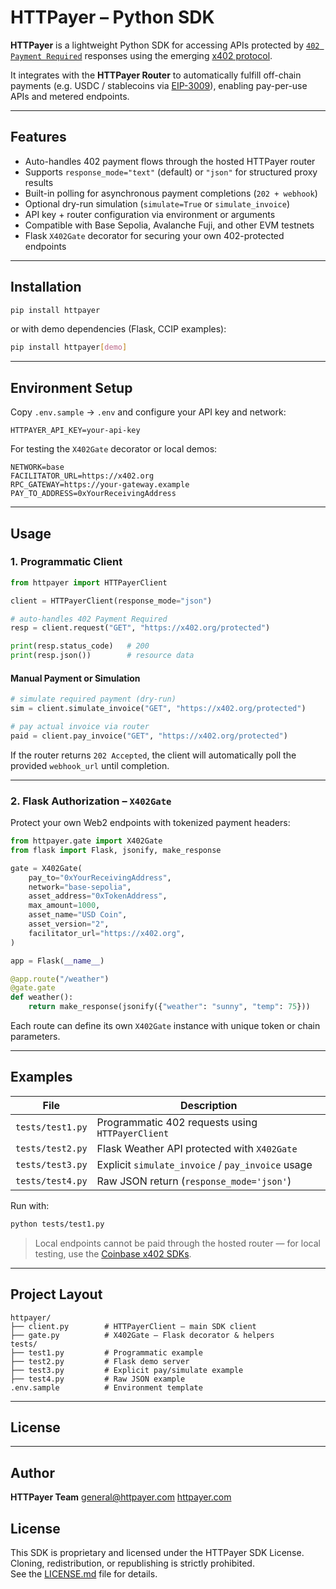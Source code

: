 # HTTPayer – Python SDK

**HTTPayer** is a lightweight Python SDK for accessing APIs protected by [`402 Payment Required`](https://developer.mozilla.org/en-US/docs/Web/HTTP/Status/402) responses using the emerging [x402 protocol](https://github.com/x402/spec).

It integrates with the **HTTPayer Router** to automatically fulfill off-chain payments (e.g. USDC / stablecoins via [EIP-3009](https://eips.ethereum.org/EIPS/eip-3009)), enabling pay-per-use APIs and metered endpoints.

---

## Features

- Auto-handles 402 payment flows through the hosted HTTPayer router
- Supports `response_mode="text"` (default) or `"json"` for structured proxy results
- Built-in polling for asynchronous payment completions (`202 + webhook`)
- Optional dry-run simulation (`simulate=True` or `simulate_invoice`)
- API key + router configuration via environment or arguments
- Compatible with Base Sepolia, Avalanche Fuji, and other EVM testnets
- Flask `X402Gate` decorator for securing your own 402-protected endpoints

---

## Installation

```bash
pip install httpayer
```

or with demo dependencies (Flask, CCIP examples):

```bash
pip install httpayer[demo]
```

---

## Environment Setup

Copy `.env.sample` → `.env` and configure your API key and network:

```env
HTTPAYER_API_KEY=your-api-key
```

For testing the `X402Gate` decorator or local demos:

```env
NETWORK=base
FACILITATOR_URL=https://x402.org
RPC_GATEWAY=https://your-gateway.example
PAY_TO_ADDRESS=0xYourReceivingAddress
```

---

## Usage

### 1. Programmatic Client

```python
from httpayer import HTTPayerClient

client = HTTPayerClient(response_mode="json")

# auto-handles 402 Payment Required
resp = client.request("GET", "https://x402.org/protected")

print(resp.status_code)   # 200
print(resp.json())        # resource data
```

#### Manual Payment or Simulation

```python
# simulate required payment (dry-run)
sim = client.simulate_invoice("GET", "https://x402.org/protected")

# pay actual invoice via router
paid = client.pay_invoice("GET", "https://x402.org/protected")
```

If the router returns `202 Accepted`, the client will automatically poll the provided `webhook_url` until completion.

---

### 2. Flask Authorization – `X402Gate`

Protect your own Web2 endpoints with tokenized payment headers:

```python
from httpayer.gate import X402Gate
from flask import Flask, jsonify, make_response

gate = X402Gate(
    pay_to="0xYourReceivingAddress",
    network="base-sepolia",
    asset_address="0xTokenAddress",
    max_amount=1000,
    asset_name="USD Coin",
    asset_version="2",
    facilitator_url="https://x402.org",
)

app = Flask(__name__)

@app.route("/weather")
@gate.gate
def weather():
    return make_response(jsonify({"weather": "sunny", "temp": 75}))
```

Each route can define its own `X402Gate` instance with unique token or chain parameters.

---

## Examples

| File             | Description                                       |
| ---------------- | ------------------------------------------------- |
| `tests/test1.py` | Programmatic 402 requests using `HTTPayerClient`  |
| `tests/test2.py` | Flask Weather API protected with `X402Gate`       |
| `tests/test3.py` | Explicit `simulate_invoice` / `pay_invoice` usage |
| `tests/test4.py` | Raw JSON return (`response_mode='json'`)          |

Run with:

```bash
python tests/test1.py
```

> Local endpoints cannot be paid through the hosted router —
> for local testing, use the [Coinbase x402 SDKs](https://github.com/coinbase/x402).

---

## Project Layout

```
httpayer/
├── client.py        # HTTPayerClient – main SDK client
├── gate.py          # X402Gate – Flask decorator & helpers
tests/
├── test1.py         # Programmatic example
├── test2.py         # Flask demo server
├── test3.py         # Explicit pay/simulate example
├── test4.py         # Raw JSON example
.env.sample          # Environment template
```

---

## License

---

## Author

**HTTPayer Team**
[general@httpayer.com](mailto:general@httpayer.com)
[httpayer.com](httpayer.com)

## License

This SDK is proprietary and licensed under the HTTPayer SDK License.  
Cloning, redistribution, or republishing is strictly prohibited.  
See the [LICENSE.md](./LICENSE.md) file for details.
